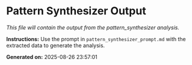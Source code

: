# Pattern Synthesizer Output

*This file will contain the output from the pattern_synthesizer analysis.*

**Instructions:** Use the prompt in `pattern_synthesizer_prompt.md` with the extracted data to generate the analysis.

**Generated on:** 2025-08-26 23:57:01


